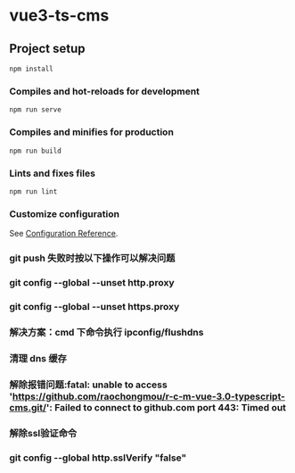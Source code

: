 # vue3-ts-cms

## Project setup

```
npm install
```

### Compiles and hot-reloads for development

```
npm run serve
```

### Compiles and minifies for production

```
npm run build
```

### Lints and fixes files

```
npm run lint
```

### Customize configuration

See [Configuration Reference](https://cli.vuejs.org/config/).

### git push 失败时按以下操作可以解决问题

### git config --global --unset http.proxy

### git config --global --unset https.proxy

### 解决方案：cmd 下命令执行 ipconfig/flushdns

### 清理 dns 缓存

### 解除报错问题:fatal: unable to access 'https://github.com/raochongmou/r-c-m-vue-3.0-typescript-cms.git/': Failed to connect to github.com port 443: Timed out
### 解除ssl验证命令
### git config --global http.sslVerify "false"
